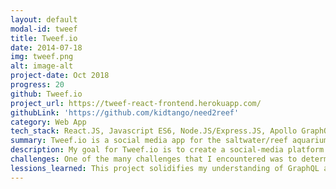 ```yaml
---
layout: default
modal-id: tweef
title: Tweef.io
date: 2014-07-18
img: tweef.png
alt: image-alt
project-date: Oct 2018
progress: 20
github: Tweef.io
project_url: https://tweef-react-frontend.herokuapp.com/
githubLink: 'https://github.com/kidtango/need2reef'
category: Web App
tech_stack: React.JS, Javascript ES6, Node.JS/Express.JS, Apollo GraphQL Server & Client, Gestalt CSS, PostgreSQL, Prisma & GraphQL Yoga
summary: Tweef.io is a social media app for the saltwater/reef aquarium hobby  built with React.JS, Node.JS/GraphQL API, and glued together by Apollo client and server.
description: My goal for Tweef.io is to create a social-media platform for the reef keeping community. Tweef provides a mean for vendors and hobbyists to share their love for marine animals. In addition to sharing info, Tweef acts as market place for vendors and hobbyists to sell & trade.
challenges: One of the many challenges that I encountered was to determine how to display feeds on the main page. What determines the feeds that the users will see first? The feeds that they liked? Commented on? Or most popular by having many of likes?
lessions_learned: This project solidifies my understanding of GraphQL and how it works with technologies such as Node.JS, React.JS, and supporting software libraries. The project consists of a GraphQL API that handles complex data relationships and enables users to be authenticated, perform CRUD functions such as creating, deleting comments, and much more. <br><br> I quickly discover that an app can turn into a complex mess without proper structuring and good naming convention. I often have to slow down development to ensure that files are added to appropriately named directories. Large components are broken up into smaller components for ease of reusability and refactoring when needed. I’ve also learned to keep my code clean and simplistic. I believe that simplistic code leads to scalable and maintainable software.
---
```

